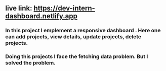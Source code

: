 ## live link: https://dev-intern-dashboard.netlify.app
### In this project I emplement a responsive dashboard . Here one can add projects, view details, update projects, delete projects.
### Doing this projects I face the fetching data problem. But I solved the problem.
